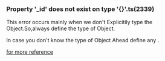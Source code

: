 ### Property '_id' does not exist on type '{}'.ts(2339)

This error occurs mainly when we don't Explicitily type the Object.So,always define the type of Object.

In case you don't know the type of Object Ahead define any .

[for more reference](https://bobbyhadz.com/blog/typescript-property-does-not-exist-on-type)